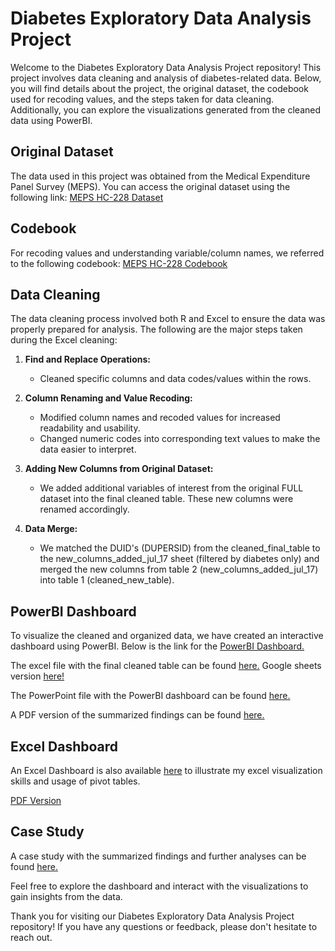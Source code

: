 # Diabetes Exploratory Data Analysis Project

Welcome to the Diabetes Exploratory Data Analysis Project repository! This project involves data cleaning and analysis of diabetes-related data. Below, you will find details about the project, the original dataset, the codebook used for recoding values, and the steps taken for data cleaning. Additionally, you can explore the visualizations generated from the cleaned data using PowerBI.

## Original Dataset

The data used in this project was obtained from the Medical Expenditure Panel Survey (MEPS). You can access the original dataset using the following link:
[MEPS HC-228 Dataset](https://meps.ahrq.gov/mepsweb/data_stats/download_data_files_detail.jsp?cboPufNumber=HC-228)

## Codebook

For recoding values and understanding variable/column names, we referred to the following codebook:
[MEPS HC-228 Codebook](https://meps.ahrq.gov/mepsweb/data_stats/download_data_files_codebook.jsp?PUFId=H228)

## Data Cleaning

The data cleaning process involved both R and Excel to ensure the data was properly prepared for analysis. The following are the major steps taken during the Excel cleaning:

1. **Find and Replace Operations:**
   - Cleaned specific columns and data codes/values within the rows.

2. **Column Renaming and Value Recoding:**
   - Modified column names and recoded values for increased readability and usability.
   - Changed numeric codes into corresponding text values to make the data easier to interpret.

3. **Adding New Columns from Original Dataset:**
   - We added additional variables of interest from the original FULL dataset into the final cleaned table. These new columns were renamed accordingly.

4. **Data Merge:**
   - We matched the DUID's (DUPERSID) from the cleaned_final_table to the new_columns_added_jul_17 sheet (filtered by diabetes only) and merged the new columns from table 2 (new_columns_added_jul_17) into table 1 (cleaned_new_table).

## PowerBI Dashboard

To visualize the cleaned and organized data, we have created an interactive dashboard using PowerBI. Below is the link for the [PowerBI Dashboard.](https://app.powerbi.com/links/8SInvSu0Ml?ctid=85e2c6bc-729b-412c-aa35-dcd470c3bb7a&pbi_source=linkShare&bookmarkGuid=000819af-2564-46f4-ae66-8a951428779e)

The excel file with the final cleaned table can be found [here.](https://github.com/stremyjo/Diabetes-Exploratory-Data-Analysis-Dashboard/files/12141152/diabetes_eda_final_table-2.xlsx) Google sheets version [here!](https://docs.google.com/spreadsheets/d/1janHbU9CxGMIyRtR4e-GN72IxE5Db-zjdQXIW79JEA8/edit#gid=1686225637)


The PowerPoint file with the PowerBI dashboard can be found [here.](https://github.com/stremyjo/Diabetes-Exploratory-Data-Analysis-Dashboard/files/12141222/Diabetes.Exploratory.Data.Analysis.Dashboard-3.pdf)

A PDF version of the summarized findings can be found [here.](https://github.com/stremyjo/Diabetes-Exploratory-Data-Analysis-Dashboard/files/12141238/Diabetes.Exploratory.Data.Analysis.Dashboard-3.pdf)

## Excel Dashboard

An Excel Dashboard is also available [here](https://docs.google.com/spreadsheets/d/1janHbU9CxGMIyRtR4e-GN72IxE5Db-zjdQXIW79JEA8/edit?usp=sharing) to illustrate my excel visualization skills and usage of pivot tables.

[PDF Version](https://drive.google.com/file/d/18-gNoZAACW7kTxMFiX6RWSSC9TpX0LUi/view?usp=sharing)

## Case Study

A case study with the summarized findings and further analyses can be found [here.](https://docs.google.com/document/d/1nkI5RyfCWcV7VXbx42hE-vGihiCwRMLOm9IKx2oOAgo/edit?usp=sharing)

Feel free to explore the dashboard and interact with the visualizations to gain insights from the data.

Thank you for visiting our Diabetes Exploratory Data Analysis Project repository! If you have any questions or feedback, please don't hesitate to reach out.
